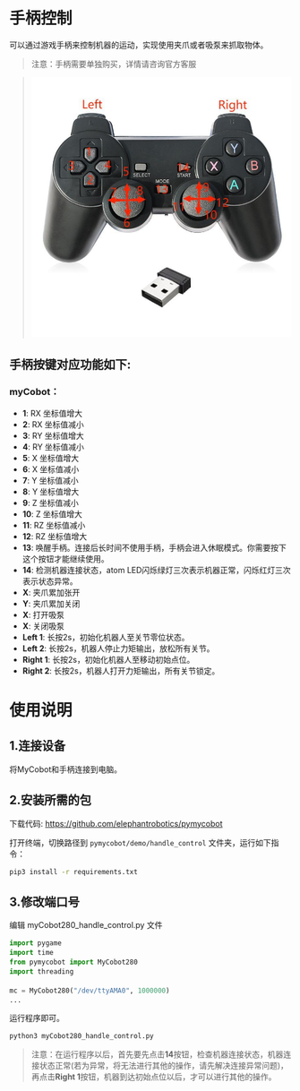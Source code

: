 # 手柄控制

可以通过游戏手柄来控制机器的运动，实现使用夹爪或者吸泵来抓取物体。

> 注意：手柄需要单独购买，详情请咨询官方客服

> <img src="../../../resource\3-FunctionsAndApplications\6.developmentGuide\python\handle/7.8.1.jpg" alt="7.1.1-1" style="zoom: 80%;" />


## 手柄按键对应功能如下:
### myCobot：

- **1**: RX 坐标值增大
- **2**: RX 坐标值减小
- **3**: RY 坐标值增大
- **4**: RY 坐标值减小
- **5**: X 坐标值增大
- **6**: X 坐标值减小
- **7**: Y 坐标值减小
- **8**: Y 坐标值增大
- **9**: Z 坐标值减小
- **10**: Z 坐标值增大
- **11**: RZ 坐标值减小
- **12**: RZ 坐标值增大
- **13**: 唤醒手柄。连接后长时间不使用手柄，手柄会进入休眠模式。你需要按下这个按钮才能继续使用。
- **14**: 检测机器连接状态，atom LED闪烁绿灯三次表示机器正常，闪烁红灯三次表示状态异常。
- **X**: 夹爪累加张开
- **Y**: 夹爪累加关闭
- **X**: 打开吸泵
- **X**: 关闭吸泵
- **Left 1**: 长按2s，初始化机器人至关节零位状态。
- **Left 2**: 长按2s，机器人停止力矩输出，放松所有关节。
- **Right 1**: 长按2s，初始化机器人至移动初始点位。
- **Right 2**: 长按2s，机器人打开力矩输出，所有关节锁定。


# 使用说明

## 1.连接设备

将MyCobot和手柄连接到电脑。

## 2.安装所需的包

下载代码: https://github.com/elephantrobotics/pymycobot

打开终端，切换路径到 `pymycobot/demo/handle_control` 文件夹，运行如下指令：

```bash
pip3 install -r requirements.txt
```

## 3.修改端口号

编辑 myCobot280_handle_control.py 文件

```python
import pygame
import time
from pymycobot import MyCobot280
import threading

mc = MyCobot280("/dev/ttyAMA0", 1000000)
...
```
运行程序即可。

```bash
python3 myCobot280_handle_control.py
```

> 注意：在运行程序以后，首先要先点击**14**按钮，检查机器连接状态，机器连接状态正常(若为异常，将无法进行其他的操作，请先解决连接异常问题)，再点击**Right 1**按钮，机器到达初始点位以后，才可以进行其他的操作。

